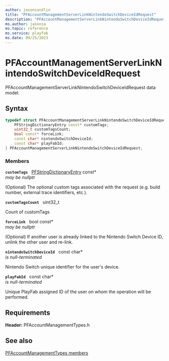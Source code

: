 ```yaml
---
author: jasonsandlin
title: "PFAccountManagementServerLinkNintendoSwitchDeviceIdRequest"
description: "PFAccountManagementServerLinkNintendoSwitchDeviceIdRequest data model."
ms.author: jasonsa
ms.topic: reference
ms.service: playfab
ms.date: 09/25/2023
---
```


# PFAccountManagementServerLinkNintendoSwitchDeviceIdRequest  

PFAccountManagementServerLinkNintendoSwitchDeviceIdRequest data model.  

## Syntax  
  
```cpp
typedef struct PFAccountManagementServerLinkNintendoSwitchDeviceIdRequest {  
    PFStringDictionaryEntry const* customTags;  
    uint32_t customTagsCount;  
    bool const* forceLink;  
    const char* nintendoSwitchDeviceId;  
    const char* playFabId;  
} PFAccountManagementServerLinkNintendoSwitchDeviceIdRequest;  
```
  
### Members  
  
**`customTags`** &nbsp; [PFStringDictionaryEntry](../../pftypes/structs/pfstringdictionaryentry.md) const*  
*may be nullptr*  
  
(Optional) The optional custom tags associated with the request (e.g. build number, external trace identifiers, etc.).
  
**`customTagsCount`** &nbsp; uint32_t  
  
Count of customTags
  
**`forceLink`** &nbsp; bool const*  
*may be nullptr*  
  
(Optional) If another user is already linked to the Nintendo Switch Device ID, unlink the other user and re-link.
  
**`nintendoSwitchDeviceId`** &nbsp; const char*  
*is null-terminated*  
  
Nintendo Switch unique identifier for the user's device.
  
**`playFabId`** &nbsp; const char*  
*is null-terminated*  
  
Unique PlayFab assigned ID of the user on whom the operation will be performed.
  
  
## Requirements  
  
**Header:** PFAccountManagementTypes.h
  
## See also  
[PFAccountManagementTypes members](../pfaccountmanagementtypes_members.md)  

  
  
